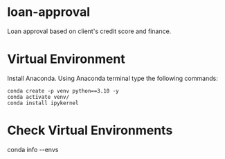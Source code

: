 # loan-approval
Loan approval based on client's credit score and finance.

# Virtual Environment
Install Anaconda. Using Anaconda terminal type the following commands:

```
conda create -p venv python==3.10 -y
conda activate venv/
conda install ipykernel
```

# Check Virtual Environments
conda info --envs
